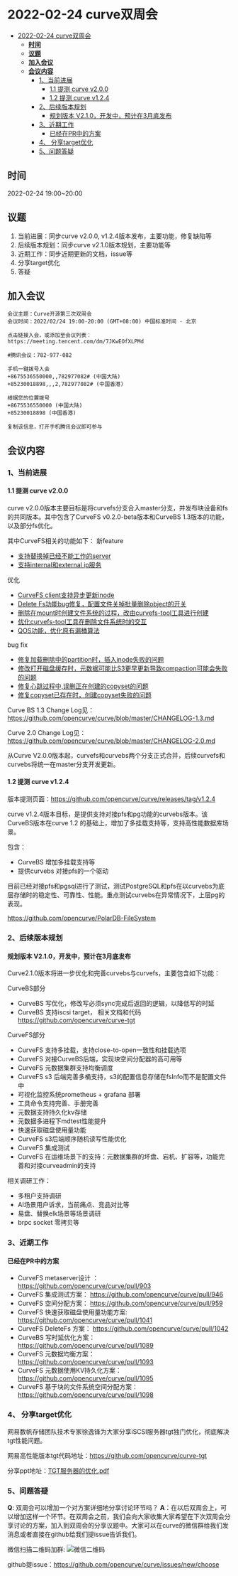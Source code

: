 # 2022-02-24 curve双周会

- [2022-02-24 curve双周会](#2022-02-24-curve双周会)
  - [**时间**](#时间)
  - [**议题**](#议题)
  - [**加入会议**](#加入会议)
  - [**会议内容**](#会议内容)
    - [1、当前进展](#1当前进展)
      - [1.1 提测 curve v2.0.0](#11-提测-curve-v200)
      - [1.2 提测 curve v1.2.4](#12-提测-curve-v124)
    - [2、后续版本规划](#2后续版本规划)
      - [规划版本 V2.1.0，开发中，预计在3月底发布](#规划版本-v210开发中预计在3月底发布)
    - [3、近期工作](#3近期工作)
      - [已经在PR中的方案](#已经在pr中的方案)
    - [4、 分享target优化](#4-分享target优化)
    - [5、问题答疑](#5问题答疑)

## **时间**

2022-02-24 19:00~20:00

## **议题**

1. 当前进展：同步curve v2.0.0, v1.2.4版本发布，主要功能，修复缺陷等
2. 后续版本规划：同步curve v2.1.0版本规划，主要功能等
3. 近期工作：同步近期更新的文档，issue等
4. 分享target优化
5. 答疑

## **加入会议**

```
会议主题：Curve开源第三次双周会
会议时间：2022/02/24 19:00-20:00 (GMT+08:00) 中国标准时间 - 北京

点击链接入会，或添加至会议列表：
https://meeting.tencent.com/dm/7JKwEOfXLPMd

#腾讯会议：782-977-082

手机一键拨号入会
+8675536550000,,782977082# (中国大陆)
+85230018898,,,2,782977082# (中国香港)

根据您的位置拨号
+8675536550000 (中国大陆)
+85230018898 (中国香港)

复制该信息，打开手机腾讯会议即可参与
```

## **会议内容**

### 1、当前进展

#### 1.1 提测 curve v2.0.0

curve v2.0.0版本主要目标是将curvefs分支合入master分支，并发布块设备和fs的共同版本。其中包含了CurveFS v0.2.0-beta版本和CurveBS 1.3版本的功能，以及部分fs优化。

其中CurveFS相关的功能如下：
新feature

- [支持替换掉已经不能工作的server](https://github.com/opencurve/curve/pull/954)
- [支持internal和external ip服务](https://github.com/opencurve/curve/issues/973)

优化

- [CurveFS client支持异步更新inode](https://github.com/opencurve/curve/pull/1020)
- [Delete Fs功能bug修复，配置文件关掉批量删除object的开关](https://github.com/opencurve/curve/pull/997)
- [删除在mount时创建文件系统的过程，改由curvefs-tool工具进行创建](https://github.com/opencurve/curve/pull/899)
- [优化curvefs-tool工具在删除文件系统时的交互](https://github.com/opencurve/curve/issues/843)
- [QOS功能，优化原有漏桶算法](https://github.com/opencurve/curve/pull/1045)

bug fix

- [修复加载删除中的partition时，插入inode失败的问题](https://github.com/opencurve/curve/pull/997)
- [修改打开磁盘缓存时，元数据可能比S3更早更新导致compaction可能会失败的问题](https://github.com/opencurve/curve/pull/1006)
- [修复心跳过程中,误删正在创建的copyset的问题](https://github.com/opencurve/curve/pull/1011)
- [修复copyset已存在时，创建copyset失败的问题](https://github.com/opencurve/curve/pull/1002)

Curve BS 1.3 Change Log见： https://github.com/opencurve/curve/blob/master/CHANGELOG-1.3.md

Curve 2.0 Change Log见：https://github.com/opencurve/curve/blob/master/CHANGELOG-2.0.md

从Curve V2.0.0版本起，curvefs和curvebs两个分支正式合并，后续curvefs和curvebs将统一在master分支开发更新。

#### 1.2 提测 curve v1.2.4

版本提测页面：https://github.com/opencurve/curve/releases/tag/v1.2.4

curve v1.2.4版本目标，是提供支持对接pfs和pg功能的curvebs版本。该CurveBS版本在curve 1.2 的基础上，增加了多挂载支持等，支持高性能数据库场景。

包含：

- CurveBS 增加多挂载支持等
- 提供curvebs 对接pfs的一个驱动

目前已经对接pfs和pgsql进行了测试，测试PostgreSQL和pfs在以curvebs为底层存储时的稳定性、可靠性、性能。重点测试curvebs在异常情况下，上层pg的表现。

https://github.com/opencurve/PolarDB-FileSystem

### 2、后续版本规划

#### 规划版本 V2.1.0，开发中，预计在3月底发布

Curve2.1.0版本将进一步优化和完善curvebs与curvefs，主要包含如下功能：

CurveBS部分

- CurveBS 写优化，修改写必须sync完成后返回的逻辑，以降低写的时延
- CurveBS 支持iscsi target， 相关文档和代码 https://github.com/opencurve/curve-tgt

CurveFS部分

- CurveFS 支持多挂载，支持close-to-open一致性和挂载选项
- CurveFS 对接CurveBS后端，实现块空间分配器的高可用等
- CurveFS 元数据集群支持均衡调度
- CurveFS s3 后端完善多桶支持，s3的配置信息存储在fsInfo而不是配置文件中
- 可视化监控系统prometheus + grafana 部署
- 工具命令支持完善、手册完善
- 元数据支持持久化kv存储
- 元数据多进程下mdtest性能提升
- 快速获取磁盘使用量功能
- CurveFS s3后端顺序随机读写性能优化
- CurveFS 集成测试
- CurveFS 在运维场景下的支持：元数据集群的坏盘、宕机、扩容等，功能完善和对接curveadmin的支持

相关调研工作：

- 多租户支持调研
- AI场景用户诉求，当前痛点、竞品对比等
- 易盘、替换elk场景等场景调研
- brpc socket 零拷贝等

### 3、近期工作

#### 已经在PR中的方案

- CurveFS metaserver设计 ： https://github.com/opencurve/curve/pull/903
- CurveFS 集成测试方案： https://github.com/opencurve/curve/pull/946
- CurveFS 空间分配方案：   https://github.com/opencurve/curve/pull/959
- CurveFS 快速获取磁盘使用量功能方案:  https://github.com/opencurve/curve/pull/1041
- CurveFS DeleteFs 方案： https://github.com/opencurve/curve/pull/1042
- CurveBS 写时延优化方案： https://github.com/opencurve/curve/pull/1089
- CurveFS 元数据均衡方案： https://github.com/opencurve/curve/pull/1093
- CurveFS 元数据使用KV持久化方案： https://github.com/opencurve/curve/pull/1095
- CurveFS 基于块的文件系统空间分配方案： https://github.com/opencurve/curve/pull/1098

### 4、 分享target优化

网易数帆存储团队技术专家徐逸锋为大家分享iSCSI服务器tgt独门优化，彻底解决tgt性能问题。

网易高性能版本tgt代码地址：https://github.com/opencurve/curve-tgt

分享ppt地址：[TGT服务器的优化.pdf](../TGT服务器的优化.pdf)

### 5、问题答疑

**Q**: 双周会可以增加一个对方案详细地分享讨论环节吗？
**A**：在以后双周会上，可以增加这样一个环节。在双周会之前，我们会向大家收集大家希望在下次双周会分享讨论的方案，加入到双周会的分享议题中。大家可以在curve的微信群给我们发消息或者直接在github给我们提issue告诉我们。

微信扫描二维码加群:
![微信二维码](images/curve-wechat.jpeg)

github提issue：https://github.com/opencurve/curve/issues/new/choose
